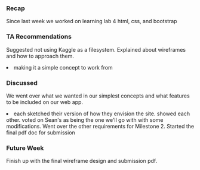 ### Recap
<p>
  Since last week we worked on learning lab 4 html, css, and bootstrap
</p>

### TA Recommendations
<p>
  Suggested not using Kaggle as a filesystem.
  Explained about wireframes and how to approach them.
  <li>
    making it a simple concept to work from
  </li>
</p>

### Discussed
<p>
  We went over what we wanted in our simplest concepts and what features to be included on our web app.
  <li>
    each sketched their version of how they envision the site.
    showed each other.
    voted on Sean's as being the one we'll go with with some modifications.
    Went over the other requirements for Milestone 2.
    Started the final pdf doc for submission
  </li>
</p>

### Future Week
<p>
  Finish up with the final wireframe design and submission pdf.
</p>
